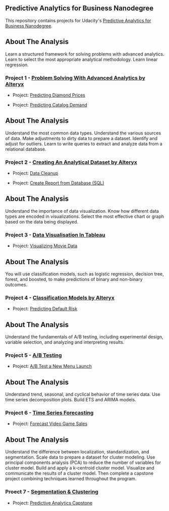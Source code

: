 ## Predictive Analytics for Business Nanodegree

This repository contains projects for Udacity's [Predictive Analytics for Business Nanodegree](https://www.udacity.com/course/business-analyst-nanodegree--nd008).

## About The Analysis
Learn a structured framework for solving problems with advanced analytics. Learn to select the most appropriate analytical methodology. Learn linear regression.

### Project 1 - [Problem Solving With Advanced Analytics by Alteryx](https://www.udacity.com/course/problem-solving-with-advanced-analytics--ud976)

- Project: [Predicting Diamond Prices](https://github.com/kaishengteh/Business-Analyst-Nanodegree/blob/master/1-Problem-Solving-with-Advanced-Analytics/1.1-Predicting-Diamond-Price.ipynb)

- Project: [Predicting Catalog Demand](https://github.com/kaishengteh/Business-Analyst-Nanodegree/blob/master/1-Problem-Solving-with-Advanced-Analytics/1.2-Predicting-Catalog-Demand.ipynb)

## About The Analysis
Understand the most common data types. Understand the various sources of data. Make adjustments to dirty data to prepare a dataset. Identify and adjust for outliers. Learn to write queries to extract and analyze data from a relational database.

### Project 2 - [Creating An Analytical Dataset by Alteryx](https://www.udacity.com/course/creating-an-analytical-dataset--ud977)

- Project: [Data Cleanup](https://github.com/kaishengteh/Business-Analyst-Nanodegree/blob/master/2-Creating-an-Analytical-Dataset/2.1-Data-Cleanup.ipynb)

- Project: [Create Report from Database (SQL)](https://github.com/kaishengteh/Business-Analyst-Nanodegree/blob/master/2-Creating-an-Analytical-Dataset/2.2-Create-Report-from-Database.ipynb)

## About The Analysis
Understand the importance of data visualization. Know how different data types are encoded in visualizations. Select the most effective chart or graph based on the data being displayed.

### Project 3 - [Data Visualisation In Tableau](https://www.udacity.com/course/data-visualization-in-tableau--ud1006)

- Project: [Visualizing Movie Data](https://github.com/kaishengteh/Business-Analyst-Nanodegree/blob/master/3-Data-Visualization-in-Tableau/3.1-Visualize-Movie-Data.ipynb)

## About The Analysis
You will use classification models, such as logistic regression, decision tree, forest, and boosted, to make predictions of binary and non-binary outcomes.

### Project 4 - [Classification Models by Alteryx](https://www.udacity.com/course/classification-models--ud978)

- Project: [Predicting Default Risk](https://github.com/kaishengteh/Business-Analyst-Nanodegree/blob/master/4-Classification-Models/4.1-Predicting-Default-Risk.ipynb)

## About The Analysis
Understand the fundamentals of A/B testing, including experimental design, variable selection, and analyzing and interpreting results.

### Project 5 - [A/B Testing](https://www.udacity.com/course/ab-testing--ud979)

- Project: [A/B Test a New Menu Launch](https://github.com/kaishengteh/Business-Analyst-Nanodegree/blob/master/5-AB-Testing/5.1-AB-Test-a-New-Menu-Launch.ipynb)

## About The Analysis
Understand trend, seasonal, and cyclical behavior of time series data. Use time series decomposition plots. Build ETS and ARIMA models.

### Project 6 - [Time Series Forecasting](https://www.udacity.com/course/time-series-forecasting--ud980)

- Project: [Forecast Video Game Sales](https://github.com/kaishengteh/Business-Analyst-Nanodegree/blob/master/6-Time-Series-Forecasting/6.1-Forecast-Video-Game-Sales.ipynb)

## About The Analysis
Understand the difference between localization, standardization, and segmentation. Scale data to prepare a dataset for cluster modeling. Use principal components analysis (PCA) to reduce the number of variables for cluster model. Build and apply a k-centroid cluster model. Visualize and communicate the results of a cluster model. Then complete a capstone project combining techniques learned throughout the program.

### Proect 7 - [Segmentation & Clustering](https://www.udacity.com/course/segmentation-and-clustering--ud981)

- Project: [Predictive Analytics Capstone](https://github.com/kaishengteh/Business-Analyst-Nanodegree/blob/master/7-Segmentation-and-Clustering/7.1-Combining-Predictive-Techniques.ipynb)

